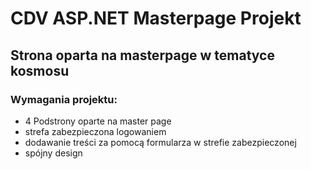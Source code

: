 # CDV ASP.NET Masterpage Projekt
## Strona oparta na masterpage w tematyce kosmosu
### Wymagania projektu:
- 4 Podstrony oparte na master page
- strefa zabezpieczona logowaniem
- dodawanie treści za pomocą formularza w strefie zabezpieczonej
- spójny design